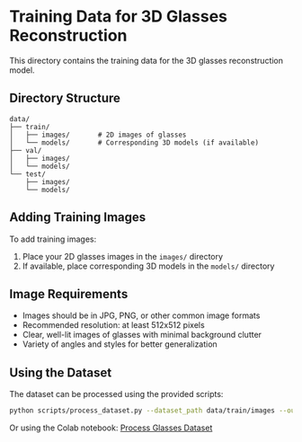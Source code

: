 # Training Data for 3D Glasses Reconstruction

This directory contains the training data for the 3D glasses reconstruction model.

## Directory Structure

```
data/
├── train/
│   ├── images/       # 2D images of glasses
│   └── models/       # Corresponding 3D models (if available)
├── val/
│   ├── images/
│   └── models/
└── test/
    ├── images/
    └── models/
```

##  Adding Training Images

To add training images:

1. Place your 2D glasses images in the `images/` directory
2. If available, place corresponding 3D models in the `models/` directory

## Image Requirements

- Images should be in JPG, PNG, or other common image formats
- Recommended resolution: at least 512x512 pixels
- Clear, well-lit images of glasses with minimal background clutter
- Variety of angles and styles for better generalization

## Using the Dataset

The dataset can be processed using the provided scripts:

```bash
python scripts/process_dataset.py --dataset_path data/train/images --output_dir results/meshes
```

Or using the Colab notebook:
[Process Glasses Dataset](https://colab.research.google.com/github/amin8452/Pfa-3D/blob/master/notebooks/process_glasses_dataset.ipynb)
